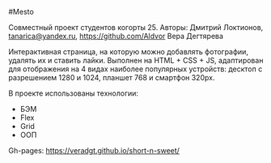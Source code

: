#Mesto

Совместный проект студентов когорты 25.
Авторы:
Дмитрий Локтионов, tanarica@yandex.ru, https://github.com/Aldvor
Вера Дегтярева

Интерактивная страница, на которую можно добавлять фотографии, удалять их и ставить лайки.
Выполнен на HTML + CSS + JS, адаптирован для отображения на 4 видах наиболее популярных устройств: десктоп с разрешением 1280 и 1024, планшет 768 и смартфон 320px.

В проекте использованы технологии:

- БЭМ
- Flex
- Grid
- ООП

Gh-pages: https://veradgt.github.io/short-n-sweet/
